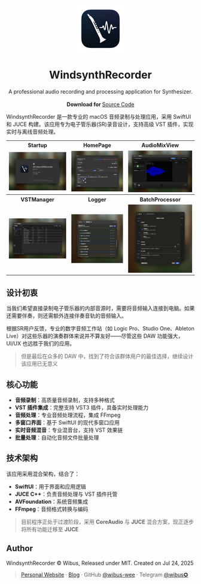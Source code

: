 <p align="center">
  <p align="center">
    <img src="./WindsynthRecorder/Assets.xcassets/AppIcon.appiconset/icon_512x512.png" alt="Preview" width="128" />
  </p>
  <h1 align="center"><b>WindsynthRecorder</b></h1>
  <p align="center">
    A professional audio recording and processing application for Synthesizer.
    <br />
    <br />
    <b>Download for </b>
    <a href="">Source Code</a>
    <br />
  </p>
</p>

WindsynthRecorder 是一款专业的 macOS 音频录制与处理应用，采用 SwiftUI 和 JUCE 构建。该应用专为电子管乐器(SR)录音设计，支持高级 VST 插件，实现实时与离线音频处理。

<table>
  <tr>
    <th>Startup</th>
    <th>HomePage</th>
    <th>AudioMixView</th>
  </tr>
  <tr>
    <td>
      <img src="./WindsynthRecorder/Preview%20Content/Preview%20Assets.xcassets/Startup.imageset/CleanShot%202025-07-26%20at%2000.13.47@2x.png" alt="Startup" width="100%" />
    </td>
    <td>
      <img src="./WindsynthRecorder/Preview%20Content/Preview%20Assets.xcassets/HomePage.imageset/CleanShot%202025-07-26%20at%2000.20.47@2x.png" alt="HomePage" width="100%"/>
    </td>
    <td>
      <img src="./WindsynthRecorder/Preview%20Content/Preview%20Assets.xcassets/AudioMixView.imageset/CleanShot%202025-07-26%20at%2000.14.35@2x.png" alt="AudioMixView" width="100%"/>
    </td>
  </tr>
  <tr>
    <th>VSTManager</th>
    <th>Logger</th>
    <th>BatchProcessor</th>
  </tr>
  <tr>
    <td>
      <img src="./WindsynthRecorder/Preview%20Content/Preview%20Assets.xcassets/VSTManager.imageset/CleanShot%202025-07-26%20at%2000.14.08@2x.png" alt="VSTManager" width="100%"/>
    </td>
    <td>
      <img src="./WindsynthRecorder/Preview%20Content/Preview%20Assets.xcassets/Logger.imageset/CleanShot%202025-07-26%20at%2000.15.55@2x.png" alt="Logger" width="100%"/>
    </td>
    <td>
    <img src="./WindsynthRecorder/Preview%20Content/Preview%20Assets.xcassets/BatchProcessor.imageset/CleanShot%202025-07-26%20at%2000.15.18@2x.png" alt="BatchProcessor" width="100%"/>
    </td>
  </tr>
</table>


## 设计初衷

当我们希望直接录制电子管乐器的内部音源时，需要将音频输入连接到电脑。如果还需要伴奏，则还需额外连接伴奏音轨的音频输入。

根据SR用户反馈，专业的数字音频工作站（如 Logic Pro、Studio One、Ableton Live）对这些乐器的演奏群体来说并不算友好——尽管这些 DAW 功能强大，UI/UX 也远胜于我们的应用。

> 但是最后在众多的 DAW 中，找到了符合该群体用户的最佳选择，继续设计该应用已无意义

## 核心功能

- **音频录制**：高质量音频录制，支持多种格式
- **VST 插件集成**：完整支持 VST3 插件，具备实时处理能力
- **音频处理**：专业音频处理流程，集成 FFmpeg
- **多窗口界面**：基于 SwiftUI 的现代多窗口应用
- **实时音频混音**：专业混音台，支持 VST 效果链
- **批量处理**：自动化音频文件批量处理

## 技术架构

该应用采用混合架构，结合了：

- **SwiftUI**：用于界面和应用逻辑
- **JUCE C++**：负责音频处理与 VST 插件托管
- **AVFoundation**：系统音频集成
- **FFmpeg**：音频格式转换与编码

> 目前程序正处于过渡阶段，采用 **CoreAudio** 与 **JUCE** 混合方案，现正逐步将所有功能迁移至 **JUCE**

## Author

WindsynthRecorder © Wibus, Released under MIT. Created on Jul 24, 2025

> [Personal Website](http://wibus.ren/) · [Blog](https://blog.wibus.ren/) · GitHub [@wibus-wee](https://github.com/wibus-wee/) · Telegram [@wibus✪](https://t.me/wibus_wee)

